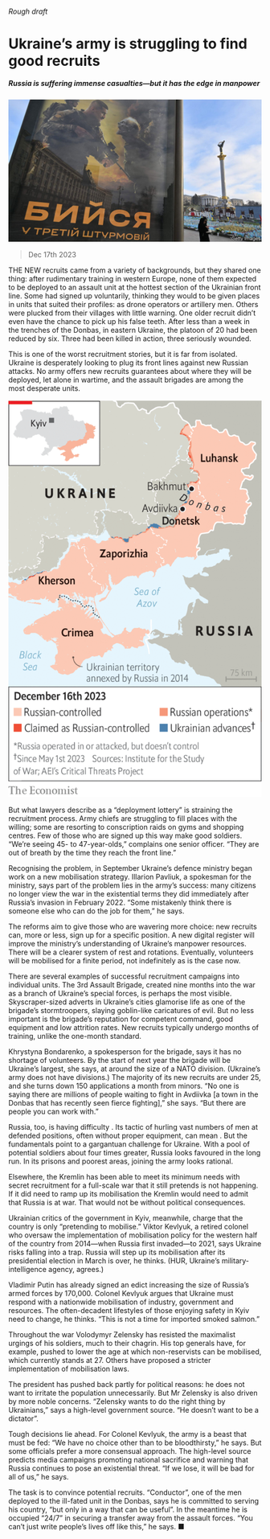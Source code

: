 ###### Rough draft

# Ukraine’s army is struggling to find good recruits 

##### Russia is suffering immense casualties—but it has the edge in manpower 

![image](images/20231223_EUP503.jpg) 

> Dec 17th 2023 

THE NEW recruits came from a variety of backgrounds, but they shared one thing: after rudimentary training in western Europe, none of them expected to be deployed to an assault unit at the hottest section of the Ukrainian front line. Some had signed up voluntarily, thinking they would to be given places in units that suited their profiles: as drone operators or artillery men. Others were plucked from their villages with little warning. One older recruit didn’t even have the chance to pick up his false teeth. After less than a week in the trenches of the Donbas, in eastern Ukraine, the platoon of 20 had been reduced by six. Three had been killed in action, three seriously wounded. 


This is one of the worst recruitment stories, but it is far from isolated. Ukraine is desperately looking to plug its front lines against new Russian attacks. No army offers new recruits guarantees about where they will be deployed, let alone in wartime, and the assault brigades are among the most desperate units. 

![image](images/20231223_WOM986.png) 


But what lawyers describe as a “deployment lottery” is straining the recruitment process. Army chiefs are struggling to fill places with the willing; some are resorting to conscription raids on gyms and shopping centres. Few of those who are signed up this way make good soldiers. “We’re seeing 45- to 47-year-olds,” complains one senior officer. “They are out of breath by the time they reach the front line.”

Recognising the problem, in September Ukraine’s defence ministry began work on a new mobilisation strategy. Illarion Pavliuk, a spokesman for the ministry, says part of the problem lies in the army’s success: many citizens no longer view the war in the existential terms they did immediately after Russia’s invasion in February 2022. “Some mistakenly think there is someone else who can do the job for them,” he says. 

The reforms aim to give those who are wavering more choice: new recruits can, more or less, sign up for a specific position. A new digital register will improve the ministry’s understanding of Ukraine’s manpower resources. There will be a clearer system of rest and rotations. Eventually, volunteers will be mobilised for a finite period, not indefinitely as is the case now. 

There are several examples of successful recruitment campaigns into individual units. The 3rd Assault Brigade, created nine months into the war as a branch of Ukraine’s special forces, is perhaps the most visible. Skyscraper-sized adverts in Ukraine’s cities glamorise life as one of the brigade’s stormtroopers, slaying goblin-like caricatures of evil. But no less important is the brigade’s reputation for competent command, good equipment and low attrition rates. New recruits typically undergo months of training, unlike the one-month standard. 

Khrystyna Bondarenko, a spokesperson for the brigade, says it has no shortage of volunteers. By the start of next year the brigade will be Ukraine’s largest, she says, at around the size of a NATO division. (Ukraine’s army does not have divisions.) The majority of its new recruits are under 25, and she turns down 150 applications a month from minors. “No one is saying there are millions of people waiting to fight in Avdiivka [a town in the Donbas that has recently seen fierce fighting],” she says. “But there are people you can work with.” 

Russia, too, is having difficulty . Its tactic of hurling vast numbers of men at defended positions, often without proper equipment, can mean . But the fundamentals point to a gargantuan challenge for Ukraine. With a pool of potential soldiers about four times greater, Russia looks favoured in the long run. In its prisons and poorest areas, joining the army looks rational.

Elsewhere, the Kremlin has been able to meet its minimum needs with secret recruitment for a full-scale war that it still pretends is not happening. If it did need to ramp up its mobilisation the Kremlin would need to admit that Russia is at war. That would not be without political consequences.

Ukrainian critics of the government in Kyiv, meanwhile, charge that the country is only “pretending to mobilise.” Viktor Kevlyuk, a retired colonel who oversaw the implementation of mobilisation policy for the western half of the country from 2014—when Russia first invaded—to 2021, says Ukraine risks falling into a trap. Russia will step up its mobilisation after its presidential election in March is over, he thinks. (HUR, Ukraine’s military-intelligence agency, agrees.) 

Vladimir Putin has already signed an edict increasing the size of Russia’s armed forces by 170,000. Colonel Kevlyuk argues that Ukraine must respond with a nationwide mobilisation of industry, government and resources. The often-decadent lifestyles of those enjoying safety in Kyiv need to change, he thinks. “This is not a time for imported smoked salmon.” 

Throughout the war Volodymyr Zelensky has resisted the maximalist urgings of his soldiers, much to their chagrin. His top generals have, for example, pushed to lower the age at which non-reservists can be mobilised, which currently stands at 27. Others have proposed a stricter implementation of mobilisation laws. 

The president has pushed back partly for political reasons: he does not want to irritate the population unnecessarily. But Mr Zelensky is also driven by more noble concerns. “Zelensky wants to do the right thing by Ukrainians,” says a high-level government source. “He doesn’t want to be a dictator”.

Tough decisions lie ahead. For Colonel Kevlyuk, the army is a beast that must be fed: “We have no choice other than to be bloodthirsty,” he says. But some officials prefer a more consensual approach. The high-level source predicts media campaigns promoting national sacrifice and warning that Russia continues to pose an existential threat. “If we lose, it will be bad for all of us,” he says. 

The task is to convince potential recruits. “Conductor”, one of the men deployed to the ill-fated unit in the Donbas, says he is committed to serving his country, “but only in a way that can be useful”. In the meantime he is occupied “24/7” in securing a transfer away from the assault forces. “You can’t just write people’s lives off like this,” he says. ■


